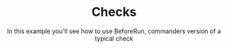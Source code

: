 <div align="center">
    <h1>Checks</h1>
    In this example you'll see how to use BeforeRun, commanders version of a typical check
    <br>
    <br>
</div>